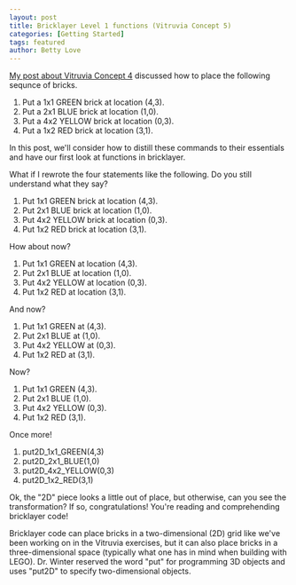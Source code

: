 ```yaml
---
layout: post
title: Bricklayer Level 1 functions (Vitruvia Concept 5)
categories: [Getting Started]
tags: featured
author: Betty Love
---
```


<!-- #### Topics on this page
{:.no_toc}
* TOC
{:toc} -->


[My post about Vitruvia Concept 4](/placing-multiple-bricks) discussed how to place the following sequnce of bricks.

1. Put a 1x1 GREEN brick at location (4,3).
2. Put a 2x1 BLUE brick at location (1,0).
3. Put a 4x2 YELLOW brick at location (0,3).
4. Put a 1x2 RED brick at location (3,1).

In this post, we'll consider how to distill these commands to their essentials and have our first look at functions in bricklayer.

What if I rewrote the four statements like the following.  Do you still understand what they say?

1. Put 1x1 GREEN brick at location (4,3).
2. Put 2x1 BLUE brick at location (1,0).
3. Put 4x2 YELLOW brick at location (0,3).
4. Put 1x2 RED brick at location (3,1).

How about now?

1. Put 1x1 GREEN  at location (4,3).
2. Put 2x1 BLUE  at location (1,0).
3. Put 4x2 YELLOW  at location (0,3).
4. Put 1x2 RED  at location (3,1).

And now?

1. Put 1x1 GREEN  at  (4,3).
2. Put 2x1 BLUE  at  (1,0).
3. Put 4x2 YELLOW  at  (0,3).
4. Put 1x2 RED  at  (3,1).

Now?

1. Put 1x1 GREEN  (4,3).
2. Put 2x1 BLUE  (1,0).
3. Put 4x2 YELLOW  (0,3).
4. Put 1x2 RED (3,1).

Once more!

1. put2D_1x1_GREEN(4,3)
2. put2D_2x1_BLUE(1,0)
3. put2D_4x2_YELLOW(0,3)
4. put2D_1x2_RED(3,1)

Ok, the "2D" piece looks a little out of place, but otherwise, can you see the transformation? If so, congratulations!  You're reading and comprehending bricklayer code!

Bricklayer code can place bricks in a two-dimensional (2D) grid like we've been working on in the Vitruvia exercises, but it can also place bricks in a three-dimensional space (typically what one has in mind when building with LEGO).  Dr. Winter reserved the word "put" for programming 3D objects and uses "put2D" to specify two-dimensional objects.
